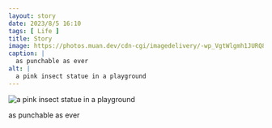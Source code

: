 ```yaml
---
layout: story
date: 2023/8/5 16:10
tags: [ Life ]
title: Story
image: https://photos.muan.dev/cdn-cgi/imagedelivery/-wp_VgtWlgmh1JURQ8t1mg/e3a92fa4-470c-4f9f-6cd5-dd6eeda92400/public
caption: |
  as punchable as ever
alt: |
  a pink insect statue in a playground
---
```


![a pink insect statue in a playground](https://photos.muan.dev/cdn-cgi/imagedelivery/-wp_VgtWlgmh1JURQ8t1mg/e3a92fa4-470c-4f9f-6cd5-dd6eeda92400/public)

as punchable as ever
